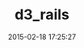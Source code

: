 ---
layout: post
title:  "d3_rails"
repo:   "logical42/d3_rails"
date:   2015-02-18 17:25:27
gemurl: https://github.com/logical42/d3_rails
---